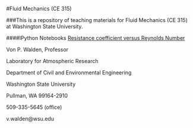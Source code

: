 #Fluid Mechanics (CE 315)

###This is a repository of teaching materials for Fluid Mechanics (CE 315) at Washington State University.

####IPython Notebooks
  [Resistance coefficient versus Reynolds Number](http://nbviewer.ipython.org/urls/raw.github.com/vonw/CE315-Fluid-Mechanics/master/Resistance%20coefficient%20versus%20Reynolds%20Number.ipynb)

<p>Von P. Walden, Professor</p>
<p>Laboratory for Atmospheric Research</p>
<p>Department of Civil and Environmental Engineering</p>
<p>Washington State University</p>
<p>Pullman, WA  99164-2910</p>
<p>509-335-5645 (office)</p>
<p>v.walden@wsu.edu</p>

